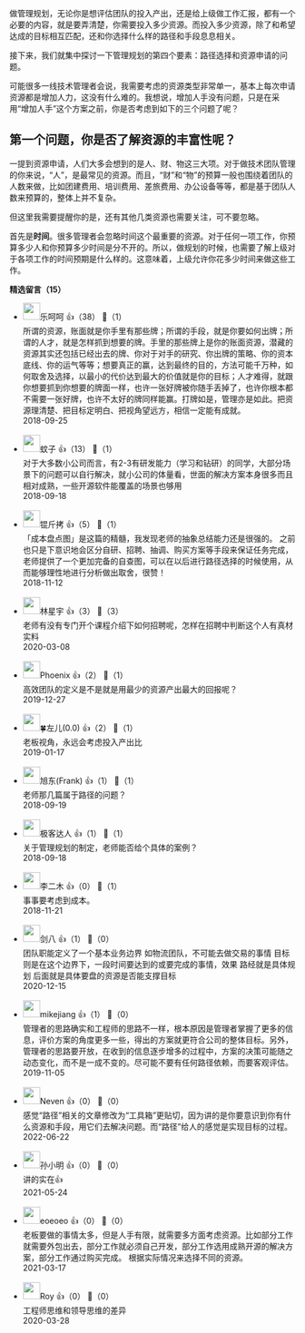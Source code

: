 做管理规划，无论你是想评估团队的投入产出，还是给上级做工作汇报，都有一个必要的内容，就是要弄清楚，你需要投入多少资源。而投入多少资源，除了和希望达成的目标相互匹配，还和你选择什么样的路径和手段息息相关。

接下来，我们就集中探讨一下管理规划的第四个要素：路径选择和资源申请的问题。

可能很多一线技术管理者会说，我需要考虑的资源类型非常单一，基本上每次申请资源都是增加人力，这没有什么难的。我想说，增加人手没有问题，只是在采用“增加人手”这个方案之前，你是否考虑到如下的三个问题了呢？

## 第一个问题，你是否了解资源的丰富性呢？

一提到资源申请，人们大多会想到的是人、财、物这三大项。对于做技术团队管理的你来说，“人”，是最常见的资源。而且，“财”和“物”的预算一般也围绕着团队的人数来做，比如团建费用、培训费用、差旅费用、办公设备等等，都是基于团队人数来预算的，整体上并不复杂。

但这里我需要提醒你的是，还有其他几类资源也需要关注，可不要忽略。

首先是**时间**。很多管理者会忽略时间这个最重要的资源。对于任何一项工作，你预算多少人和你预算多少时间是分不开的。所以，做规划的时候，也需要了解上级对于各项工作的时间预期是什么样的。这意味着，上级允许你花多少时间来做这些工作。
<div><strong>精选留言（15）</strong></div><ul>
<li><img src="https://static001.geekbang.org/account/avatar/00/11/7c/24/7279ce75.jpg" width="30px"><span>乐呵呵</span> 👍（38） 💬（1）<div>所谓的资源，账面就是你手里有那些牌；所谓的手段，就是你要如何出牌；所谓的人才，就是怎样抓到想要的牌。手里的那些牌上是你的账面资源，潜藏的资源其实还包括已经出去的牌、你对于对手的研究、你出牌的策略、你的资本底线、你的运气等等；想要真正的赢，达到最终的目的，方法可能千万种，如何取舍及选择，以最小的代价达到最大的价值就是你的目标；人才难得，就跟你想要抓到你想要的牌面一样，也许一张好牌被你随手丢掉了，也许你根本都不需要一张好牌，也许不太好的牌同样能赢。打牌如是，管理亦是如此。把资源理清楚、把目标定明白、把视角望远方，相信一定能有成就。</div>2018-09-25</li><br/><li><img src="https://static001.geekbang.org/account/avatar/00/10/ae/57/7504f5ca.jpg" width="30px"><span>蚊子</span> 👍（13） 💬（1）<div>对于大多数小公司而言，有2-3有研发能力（学习和钻研）的同学，大部分场景下的问题可以自行解决，就小公司的体量看，世面的解决方案本身很多而且相对成熟，一些开源软件能覆盖的场景也够用</div>2018-09-18</li><br/><li><img src="https://static001.geekbang.org/account/avatar/00/0f/90/a2/61f7d187.jpg" width="30px"><span>锟斤拷</span> 👍（5） 💬（1）<div>「成本盘点图」是这篇的精髓，我发现老师的抽象总结能力还是很强的。
之前也只是下意识地会区分自研、招聘、抽调、购买方案等手段来保证任务完成，老师提供了一个更加完备的自查图，可以在以后进行路径选择的时候使用，从而能够理性地进行分析做出取舍，很赞！</div>2018-11-12</li><br/><li><img src="http://thirdwx.qlogo.cn/mmopen/vi_32/DYAIOgq83erDeXaJWUyFkxFQ3PI8icNX2JvbEFMtFNMvFSs50vvhrTyiayodGSPdkXtMQuqFMAiaTppiapjcw3BxibA/132" width="30px"><span>林星宇</span> 👍（3） 💬（3）<div>老师有没有专门开个课程介绍下如何招聘呢，怎样在招聘中判断这个人有真材实料</div>2020-03-08</li><br/><li><img src="https://static001.geekbang.org/account/avatar/00/0f/57/38/ba6a106f.jpg" width="30px"><span>Phoenix</span> 👍（2） 💬（1）<div>高效团队的定义是不是就是用最少的资源产出最大的回报呢？</div>2019-12-27</li><br/><li><img src="https://static001.geekbang.org/account/avatar/00/14/25/c7/af8be0f6.jpg" width="30px"><span>🍀左儿(0.0)</span> 👍（2） 💬（1）<div>老板视角，永远会考虑投入产出比</div>2019-01-17</li><br/><li><img src="https://static001.geekbang.org/account/avatar/00/0f/a1/e6/50da1b2d.jpg" width="30px"><span>旭东(Frank)</span> 👍（1） 💬（1）<div>老师那几篇属于路径的问题？</div>2018-09-19</li><br/><li><img src="https://static001.geekbang.org/account/avatar/00/12/c0/2c/b45cc122.jpg" width="30px"><span>极客达人</span> 👍（1） 💬（1）<div>关于管理规划的制定，老师能否给个具体的案例？</div>2018-09-18</li><br/><li><img src="https://static001.geekbang.org/account/avatar/00/10/d4/f3/129d6dfe.jpg" width="30px"><span>李二木</span> 👍（0） 💬（1）<div>事事要考虑到成本。</div>2018-11-21</li><br/><li><img src="https://static001.geekbang.org/account/avatar/00/13/cc/de/e28c01e1.jpg" width="30px"><span>剑八</span> 👍（1） 💬（0）<div>团队职能定义了一个基本业务边界
如物流团队，不可能去做交易的事情
目标则是在这个边界下，一段时间要达到的或要完成的事情，效果
路经就是具体规划
后面就是具体要盘的资源是否能支撑目标</div>2020-12-15</li><br/><li><img src="https://static001.geekbang.org/account/avatar/00/15/4d/7a/106c3745.jpg" width="30px"><span>mikejiang</span> 👍（1） 💬（0）<div>管理者的思路确实和工程师的思路不一样，根本原因是管理者掌握了更多的信息，评价方案的角度更多一些，得出的方案就更符合公司的整体目标。另外，管理者的思路要开放，在收到的信息逐步增多的过程中，方案的决策可能随之动态变化，而不是一成不变的。尽可能不要有任何路径依赖，而要客观评估。</div>2019-11-05</li><br/><li><img src="https://static001.geekbang.org/account/avatar/00/15/a1/6c/e74606d0.jpg" width="30px"><span>Neven</span> 👍（0） 💬（0）<div>感觉“路径”相关的文章修改为“工具箱”更贴切，因为讲的是你要意识到你有什么资源和手段，用它们去解决问题。而“路径”给人的感觉是实现目标的过程。</div>2022-06-22</li><br/><li><img src="https://static001.geekbang.org/account/avatar/00/27/b5/18/6315bd5d.jpg" width="30px"><span>孙小明</span> 👍（0） 💬（0）<div>讲的实在👍</div>2021-05-24</li><br/><li><img src="https://static001.geekbang.org/account/avatar/00/16/aa/48/63746a27.jpg" width="30px"><span>eoeoeo</span> 👍（0） 💬（0）<div>老板要做的事情太多，但是人手有限，就需要多方面考虑资源。比如部分工作就需要外包出去，部分工作就必须自己开发，部分工作选用成熟开源的解决方案，部分工作通过购买完成。
根据实际情况来选择不同的资源。</div>2021-03-17</li><br/><li><img src="https://static001.geekbang.org/account/avatar/00/1d/75/e3/ef489d57.jpg" width="30px"><span>Roy</span> 👍（0） 💬（0）<div>工程师思维和领导思维的差异</div>2020-03-28</li><br/>
</ul>